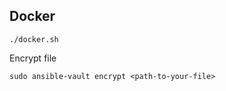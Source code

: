 ## Docker

```
./docker.sh
```

Encrypt file

```
sudo ansible-vault encrypt <path-to-your-file>
```
